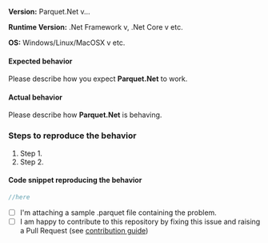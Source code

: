 <!--
   Please Note that Elastacloud (https://elastacloud.com) provides commercial support for Parquet.Net, therefore if you need any professional advise or speedy development of new features and bugfixes please write to parquetsupport@elastacloud.com
-->

**Version:** Parquet.Net v...

**Runtime Version:** .Net Framework v, .Net Core v etc.

**OS:** Windows/Linux/MacOSX v etc.

#### Expected behavior

Please describe how you expect **Parquet.Net** to work.

#### Actual behavior

Please describe how **Parquet.Net** is behaving.

### Steps to reproduce the behavior

1. Step 1.
2. Step 2.

#### Code snippet reproducing the behavior

<!-- Please include a code snippet so we can reproduce the problem. An ideal code snippet is a failing unit test ;) -->

```csharp
//here
```

- [ ] I'm attaching a sample .parquet file containing the problem.
- [ ] I am happy to contribute to this repository by fixing this issue and raising a Pull Request (see [contribution guide](CONTRIBUTING.md))